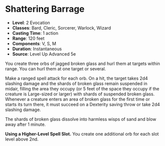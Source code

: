 # Shattering Barrage

- **Level**: 2 Evocation
- **Classes**: Bard, Cleric, Sorcerer, Warlock, Wizard
- **Casting Time**: 1 action
- **Range**: 120 feet
- **Components**: V, S, M
- **Duration**: Instantaneous
- **Source**: Level Up Advanced 5e

You create three orbs of jagged broken glass and hurl them at targets within range. You can hurl them at one target or several.

Make a ranged spell attack for each orb. On a hit, the target takes 2d4 slashing damage and the shards of broken glass remain suspended in midair, filling the area they occupy (or 5 feet of the space they occupy if the creature is Large-sized or larger) with shards of suspended broken glass. Whenever a creature enters an area of broken glass for the first time or starts its turn there, it must succeed on a Dexterity saving throw or take 2d4 slashing damage.

The shards of broken glass dissolve into harmless wisps of sand and blow away after 1 minute.

**Using a Higher-Level Spell Slot.** You create one additional orb for each slot level above 2nd.
